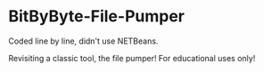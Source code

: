 # BitByByte-File-Pumper
Coded line by line, didn't use NETBeans.

Revisiting a classic tool, the file pumper! For educational uses only!
